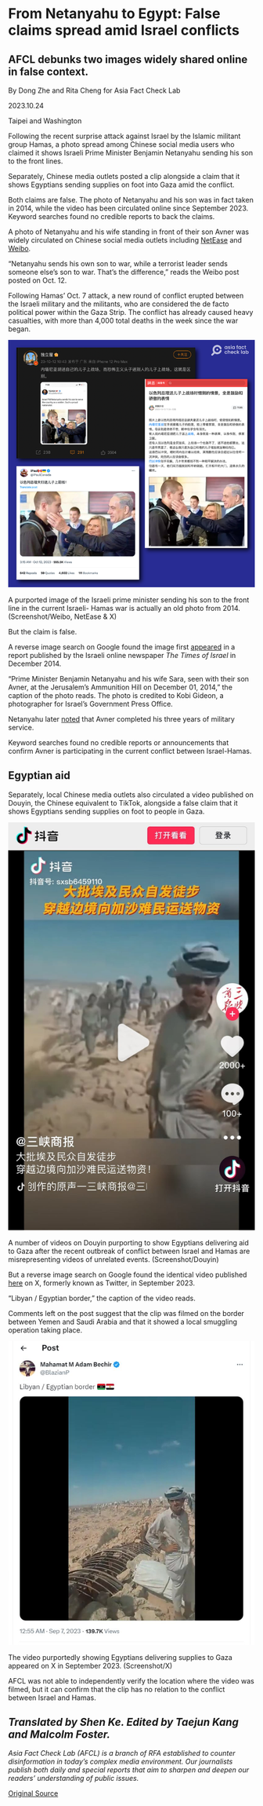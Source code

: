 # From Netanyahu to Egypt: False claims spread amid Israel conflicts

## AFCL debunks two images widely shared online in false context.

By Dong Zhe and Rita Cheng for Asia Fact Check Lab

2023.10.24

Taipei and Washington

Following the recent surprise attack against Israel by the Islamic militant group Hamas, a photo spread among Chinese social media users who claimed it shows Israeli Prime Minister Benjamin Netanyahu sending his son to the front lines.

Separately, Chinese media outlets posted a clip alongside a claim that it shows Egyptians sending supplies on foot into Gaza amid the conflict.

Both claims are false. The photo of Netanyahu and his son was in fact taken in 2014, while the video has been circulated online since September 2023. Keyword searches found no credible reports to back the claims.

A photo of Netanyahu and his wife standing in front of their son Avner was widely circulated on Chinese social media outlets including [NetEase](http://archive.ph/wip/HJTEb) and [Weibo](http://archive.ph/wip/FlQyr).

“Netanyahu sends his own son to war, while a terrorist leader sends someone else’s son to war. That’s the difference,” reads the Weibo post posted on Oct. 12.

Following Hamas’ Oct. 7 attack, a new round of conflict erupted between the Israeli military and the militants, who are considered the de facto political power within the Gaza Strip. The conflict has already caused heavy casualties, with more than 4,000 total deaths in the week since the war began.

![1.png](images/SZFZNOR7BQB4EY3RV4HHBMPJMU.png)

A purported image of the Israeli prime minister sending his son to the front line in the current Israeli- Hamas war is actually an old photo from 2014. (Screenshot/Weibo, NetEase & X)

But the claim is false.

A reverse image search on Google found the image first [appeared](https://archive.ph/SPHNh) in a report published by the Israeli online newspaper *The Times of Israel* in December 2014.

“Prime Minister Benjamin Netanyahu and his wife Sara, seen with their son Avner, at the Jerusalem’s Ammunition Hill on December 01, 2014,” the caption of the photo reads. The photo is credited to Kobi Gideon, a photographer for Israel’s Government Press Office.

Netanyahu later [noted](https://web.archive.org/web/20231012135319/https://www.facebook.com/plugins/post.php?href=https%3A%2F%2Fwww.facebook.com%2FNetanyahu%2Fposts%2F10155189411872076&show_text=true&width=500) that Avner completed his three years of military service.

Keyword searches found no credible reports or announcements that confirm Avner is participating in the current conflict between Israel-Hamas.

## Egyptian aid

Separately, local Chinese media outlets also circulated a video published on Douyin, the Chinese equivalent to TikTok, alongside a false claim that it shows Egyptians sending supplies on foot to people in Gaza.

![3.PNG](images/PYIUNU4W7X27WOAZ2MPM2QT2KQ.jpg)

A number of videos on Douyin purporting to show Egyptians delivering aid to Gaza after the recent outbreak of conflict between Israel and Hamas are misrepresenting videos of unrelated events. (Screenshot/Douyin)

But a reverse image search on Google found the identical video published [here](https://twitter.com/BlazianP/status/1699647500829802932) on X, formerly known as Twitter, in September 2023.

“Libyan / Egyptian border,” the caption of the video reads.

Comments left on the post suggest that the clip was filmed on the border between Yemen and Saudi Arabia and that it showed a local smuggling operation taking place.

![4.png](images/XAGRKQQJBSBBF7Z4QG7RXNZFNQ.png)

The video purportedly showing Egyptians delivering supplies to Gaza appeared on X in September 2023. (Screenshot/X)

AFCL was not able to independently verify the location where the video was filmed, but it can confirm that the clip has no relation to the conflict between Israel and Hamas.

## *Translated by Shen Ke. Edited by Taejun Kang and Malcolm Foster.*

*Asia Fact Check Lab (AFCL) is a branch of RFA established to counter disinformation in today’s complex media environment. Our journalists publish both daily and special reports that aim to sharpen and deepen our readers’ understanding of public issues.*



[Original Source](https://www.rfa.org/english/news/afcl/netanyahu-egypt-china-10242023112641.html)